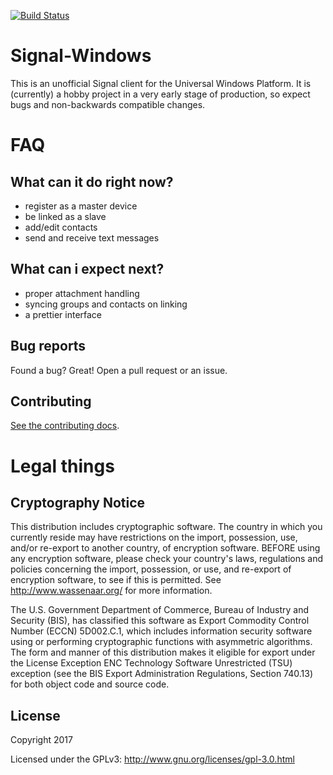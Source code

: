 [![Build Status](https://build.mobile.azure.com/v0.1/apps/cbdae38f-5ebb-4b11-ac7d-3d4b2648c50b/branches/master/badge)](https://build.mobile.azure.com/v0.1/apps/cbdae38f-5ebb-4b11-ac7d-3d4b2648c50b/branches/master/badge)


# Signal-Windows

This is an unofficial Signal client for the Universal Windows Platform. It is (currently) a hobby project in a very early stage of production, so expect bugs and non-backwards compatible changes.

# FAQ

## What can it do right now?
- register as a master device
- be linked as a slave
- add/edit contacts
- send and receive text messages

## What can i expect next?
- proper attachment handling
- syncing groups and contacts on linking
- a prettier interface

## Bug reports
Found a bug? Great! Open a pull request or an issue.

## Contributing

[See the contributing docs](CONTRIBUTING.md).

# Legal things
## Cryptography Notice

This distribution includes cryptographic software. The country in which you currently reside may have restrictions on the import, possession, use, and/or re-export to another country, of encryption software. BEFORE using any encryption software, please check your country's laws, regulations and policies concerning the import, possession, or use, and re-export of encryption software, to see if this is permitted. See http://www.wassenaar.org/ for more information.

The U.S. Government Department of Commerce, Bureau of Industry and Security (BIS), has classified this software as Export Commodity Control Number (ECCN) 5D002.C.1, which includes information security software using or performing cryptographic functions with asymmetric algorithms. The form and manner of this distribution makes it eligible for export under the License Exception ENC Technology Software Unrestricted (TSU) exception (see the BIS Export Administration Regulations, Section 740.13) for both object code and source code.

## License

Copyright 2017

Licensed under the GPLv3: http://www.gnu.org/licenses/gpl-3.0.html
